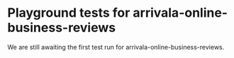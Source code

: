 # Playground tests for arrivala-online-business-reviews
We are still awaiting the first test run for arrivala-online-business-reviews.

